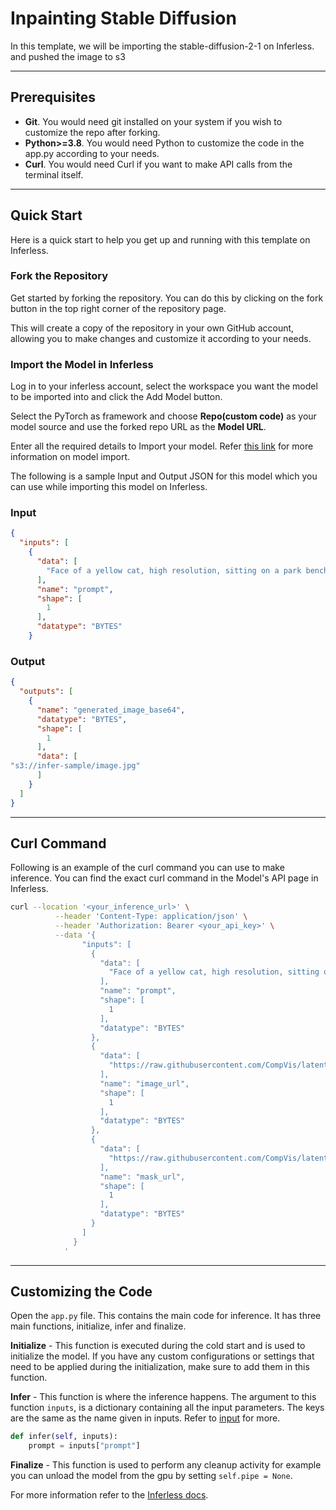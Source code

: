 # Inpainting Stable Diffusion
In this template, we will be importing the stable-diffusion-2-1 on Inferless. and pushed the image to s3

---
## Prerequisites
- **Git**. You would need git installed on your system if you wish to customize the repo after forking.
- **Python>=3.8**. You would need Python to customize the code in the app.py according to your needs.
- **Curl**. You would need Curl if you want to make API calls from the terminal itself.

---
## Quick Start
Here is a quick start to help you get up and running with this template on Inferless.

### Fork the Repository
Get started by forking the repository. You can do this by clicking on the fork button in the top right corner of the repository page.

This will create a copy of the repository in your own GitHub account, allowing you to make changes and customize it according to your needs.

### Import the Model in Inferless
Log in to your inferless account, select the workspace you want the model to be imported into and click the Add Model button.

Select the PyTorch as framework and choose **Repo(custom code)** as your model source and use the forked repo URL as the **Model URL**.

Enter all the required details to Import your model. Refer [this link](https://docs.inferless.com/integrations/github-custom-code) for more information on model import.

The following is a sample Input and Output JSON for this model which you can use while importing this model on Inferless.

### Input
```json
{
  "inputs": [
    {
      "data": [
        "Face of a yellow cat, high resolution, sitting on a park bench"
      ],
      "name": "prompt",
      "shape": [
        1
      ],
      "datatype": "BYTES"
    }
```

### Output
```json
{
  "outputs": [
    {
      "name": "generated_image_base64",
      "datatype": "BYTES",
      "shape": [
        1
      ],
      "data": [
"s3://infer-sample/image.jpg"
      ]
    }
  ]
}
```

---
## Curl Command
Following is an example of the curl command you can use to make inference. You can find the exact curl command in the Model's API page in Inferless.
```bash
curl --location '<your_inference_url>' \
          --header 'Content-Type: application/json' \
          --header 'Authorization: Bearer <your_api_key>' \
          --data '{
                "inputs": [
                  {
                    "data": [
                      "Face of a yellow cat, high resolution, sitting on a park bench"
                    ],
                    "name": "prompt",
                    "shape": [
                      1
                    ],
                    "datatype": "BYTES"
                  },
                  {
                    "data": [
                      "https://raw.githubusercontent.com/CompVis/latent-diffusion/main/data/inpainting_examples/overture-creations-5sI6fQgYIuo.png"
                    ],
                    "name": "image_url",
                    "shape": [
                      1
                    ],
                    "datatype": "BYTES"
                  },
                  {
                    "data": [
                      "https://raw.githubusercontent.com/CompVis/latent-diffusion/main/data/inpainting_examples/overture-creations-5sI6fQgYIuo_mask.png"
                    ],
                    "name": "mask_url",
                    "shape": [
                      1
                    ],
                    "datatype": "BYTES"
                  }
                ]
              }
            '
```

---
## Customizing the Code
Open the `app.py` file. This contains the main code for inference. It has three main functions, initialize, infer and finalize.

**Initialize** -  This function is executed during the cold start and is used to initialize the model. If you have any custom configurations or settings that need to be applied during the initialization, make sure to add them in this function.

**Infer** - This function is where the inference happens. The argument to this function `inputs`, is a dictionary containing all the input parameters. The keys are the same as the name given in inputs. Refer to [input](#input) for more.

```python
def infer(self, inputs):
    prompt = inputs["prompt"]
```

**Finalize** - This function is used to perform any cleanup activity for example you can unload the model from the gpu by setting `self.pipe = None`.


For more information refer to the [Inferless docs](https://docs.inferless.com/).

